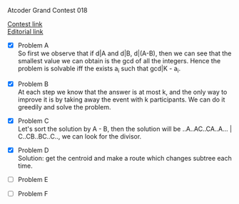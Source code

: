 Atcoder Grand Contest 018

[Contest link](http://agc018.contest.atcoder.jp/)  
[Editorial link](http://codeforces.com/blog/entry/48582)  

- [x] Problem A  
So first we observe that if d|A and d|B, d|(A-B), then we can see that the smallest value we can obtain is the gcd of all the integers. Hence the problem is solvable iff the exists a<sub>i</sub> such that gcd|K - a<sub>i</sub>.  

- [x] Problem B  
At each step we know that the answer is at most k, and the only way to improve it is by taking away the event with k participants. We can do it greedily and solve the problem.  

- [x] Problem C  
Let's sort the solution by A - B, then the solution will be ..A..AC..CA..A... | C..CB..BC..C.., we can look for the divisor.  

- [x] Problem D  
Solution: get the centroid and make a route which changes subtree each time.

- [ ] Problem E  

- [ ] Problem F  

